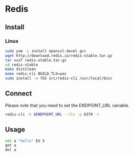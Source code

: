 # Redis
## Install
### Linux
``` bash
sudo yum -y install openssl-devel gcc
wget http://download.redis.io/redis-stable.tar.gz
tar xvzf redis-stable.tar.gz
cd redis-stable
make distclean
make redis-cli BUILD_TLS=yes
sudo install -m 755 src/redis-cli /usr/local/bin/
```

## Connect
Please note that you need to set the ENDPOINT_URL variable.
``` bash
redis-cli -h $ENDPOINT_URL --tls -p 6379 -c
```
## Usage
``` bash
set a "hello" EX 5
get a
del a
```